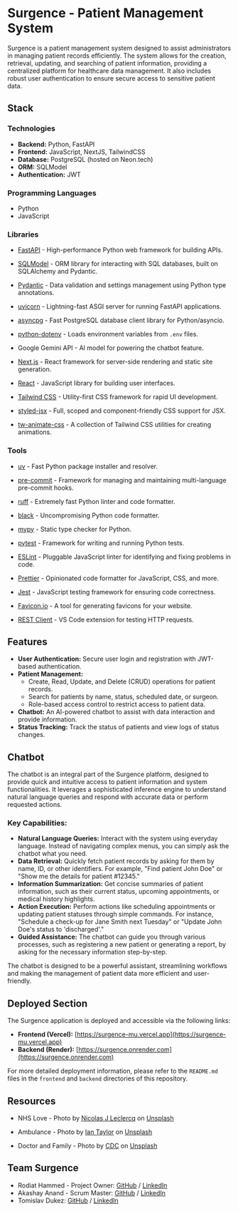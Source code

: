 # Surgence - Patient Management System

Surgence is a patient management system designed to assist administrators in managing patient records efficiently. The system allows for the creation, retrieval, updating, and searching of patient information, providing a centralized platform for healthcare data management. It also includes robust user authentication to ensure secure access to sensitive patient data.

## Stack

### Technologies
*   **Backend:** Python, FastAPI
*   **Frontend:** JavaScript, NextJS, TailwindCSS
*   **Database:** PostgreSQL (hosted on Neon.tech)
*   **ORM:** SQLModel
*   **Authentication:** JWT

### Programming Languages

*   Python
*   JavaScript

### Libraries
*   [FastAPI](https://fastapi.tiangolo.com/) - High-performance Python web framework for building APIs.
*   [SQLModel](https://sqlmodel.tiangolo.com/) - ORM library for interacting with SQL databases, built on SQLAlchemy and Pydantic.
*   [Pydantic](https://docs.pydantic.dev/) - Data validation and settings management using Python type annotations.
*   [uvicorn](https://www.uvicorn.org/) - Lightning-fast ASGI server for running FastAPI applications.
*   [asyncpg](https://magicstack.github.io/asyncpg/) - Fast PostgreSQL database client library for Python/asyncio.
*   [python-dotenv](https://saurabh-kumar.com/python-dotenv/) - Loads environment variables from `.env` files.
*   Google Gemini API - AI model for powering the chatbot feature.

*   [Next.js](https://nextjs.org/) - React framework for server-side rendering and static site generation.
*   [React](https://react.dev/) - JavaScript library for building user interfaces.
*   [Tailwind CSS](https://tailwindcss.com/) - Utility-first CSS framework for rapid UI development.
*   [styled-jsx](https://github.com/vercel/styled-jsx) - Full, scoped and component-friendly CSS support for JSX.
*   [tw-animate-css](https://github.com/Wombosvideo/tw-animate-css) - A collection of Tailwind CSS utilities for creating animations.

### Tools

*   [uv](https://github.com/astral-sh/uv) - Fast Python package installer and resolver.
*   [pre-commit](https://pre-commit.com/) - Framework for managing and maintaining multi-language pre-commit hooks.
*   [ruff](https://docs.astral.sh/ruff/) - Extremely fast Python linter and code formatter.
*   [black](https://black.readthedocs.io/) - Uncompromising Python code formatter.
*   [mypy](https://mypy-lang.org/) - Static type checker for Python.
*   [pytest](https://docs.pytest.org/) - Framework for writing and running Python tests.

*   [ESLint](https://eslint.org/) - Pluggable JavaScript linter for identifying and fixing problems in code.
*   [Prettier](https://prettier.io/) - Opinionated code formatter for JavaScript, CSS, and more.
*   [Jest](https://jestjs.io/) - JavaScript testing framework for ensuring code correctness.
*   [Favicon.io](https://favicon.io/) - A tool for generating favicons for your website.
*   [REST Client](https://marketplace.visualstudio.com/items?itemName=humao.rest-client) - VS Code extension for testing HTTP requests.

## Features

*   **User Authentication:** Secure user login and registration with JWT-based authentication.
*   **Patient Management:**
    *   Create, Read, Update, and Delete (CRUD) operations for patient records.
    *   Search for patients by name, status, scheduled date, or surgeon.
    *   Role-based access control to restrict access to patient data.
*   **Chatbot:** An AI-powered chatbot to assist with data interaction and provide information.
*   **Status Tracking:** Track the status of patients and view logs of status changes.

## Chatbot

The chatbot is an integral part of the Surgence platform, designed to provide quick and intuitive access to patient information and system functionalities. It leverages a sophisticated inference engine to understand natural language queries and respond with accurate data or perform requested actions.

### Key Capabilities:

*   **Natural Language Queries:** Interact with the system using everyday language. Instead of navigating complex menus, you can simply ask the chatbot what you need.
*   **Data Retrieval:** Quickly fetch patient records by asking for them by name, ID, or other identifiers. For example, "Find patient John Doe" or "Show me the details for patient #12345."
*   **Information Summarization:** Get concise summaries of patient information, such as their current status, upcoming appointments, or medical history highlights.
*   **Action Execution:** Perform actions like scheduling appointments or updating patient statuses through simple commands. For instance, "Schedule a check-up for Jane Smith next Tuesday" or "Update John Doe's status to 'discharged'."
*   **Guided Assistance:** The chatbot can guide you through various processes, such as registering a new patient or generating a report, by asking for the necessary information step-by-step.

The chatbot is designed to be a powerful assistant, streamlining workflows and making the management of patient data more efficient and user-friendly.

## Deployed Section

The Surgence application is deployed and accessible via the following links:

*   **Frontend (Vercel):** [https://surgence-mu.vercel.app](https://surgence-mu.vercel.app)
*   **Backend (Render):** [https://surgence.onrender.com](https://surgence.onrender.com)

For more detailed deployment information, please refer to the `README.md` files in the `frontend` and `backend` directories of this repository.



## Resources

- NHS Love -  Photo by <a href="https://unsplash.com/@nicolasjleclercq?utm_content=creditCopyText&utm_medium=referral&utm_source=unsplash">Nicolas J Leclercq</a> on <a href="https://unsplash.com/photos/purple-and-pink-heart-shaped-illustration-fbovpZ4GuLg?utm_content=creditCopyText&utm_medium=referral&utm_source=unsplash">Unsplash</a>

- Ambulance - Photo by <a href="https://unsplash.com/@carrier_lost?utm_content=creditCopyText&utm_medium=referral&utm_source=unsplash">Ian Taylor</a> on <a href="https://unsplash.com/photos/yellow-and-white-van-on-road-during-daytime-4hWvAJP8ofM?utm_content=creditCopyText&utm_medium=referral&utm_source=unsplash">Unsplash</a>
- Doctor and Family - Photo by <a href="https://unsplash.com/@cdc?utm_content=creditCopyText&utm_medium=referral&utm_source=unsplash">CDC</a> on <a href="https://unsplash.com/photos/a-group-of-people-standing-in-a-room-OJF3lYjC6vg?utm_content=creditCopyText&utm_medium=referral&utm_source=unsplash">Unsplash</a>


## Team Surgence

- Rodiat Hammed - Project Owner: [GitHub](https://github.com/codefromlani) / [LinkedIn](http://www.linkedin.com/in/rodiat)
- Akashay Anand - Scrum Master: [GitHub](https://github.com/Akashay-Anand) / [LinkedIn](https://www.linkedin.com/in/akashay-anand)
- Tomislav Dukez: [GitHub](https://github.com/tomdu3) / [LinkedIn](https://linkedin.com/in/tomislav-dukez)